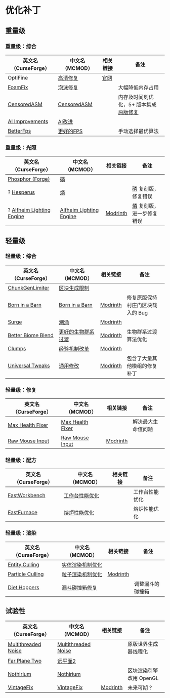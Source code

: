 # 优化补丁

## 重量级

### 重量级：综合

| 英文名（CurseForge）                                                             | 中文名（MCMOD）                                     | 相关链接                          | 备注                                                                           |
| -------------------------------------------------------------------------------- | --------------------------------------------------- | --------------------------------- | ------------------------------------------------------------------------------ |
| OptiFine                                                                         | [高清修复](https://www.mcmod.cn/class/36.html)      | [官网](https://optifine.net/home) |                                                                                |
| [FoamFix](https://www.curseforge.com/minecraft/mc-mods/foamfix-optimization-mod) | [泡沫修复](https://www.mcmod.cn/class/978.html)     |                                   | 大幅降低内存占用                                                               |
| [CensoredASM](https://www.curseforge.com/minecraft/mc-mods/sneedasm)             | [CensoredASM](https://www.mcmod.cn/class/3848.html) |                                   | 内存及时间刻优化，5+ 版本集成 [原版修复](https://www.mcmod.cn/class/1223.html) |
| [AI Improvements](https://www.curseforge.com/minecraft/mc-mods/ai-improvements)  | [AI改进](https://www.mcmod.cn/class/1480.html)      |                                   |                                                                                |
| [BetterFps](https://www.curseforge.com/minecraft/mc-mods/betterfps)              | [更好的FPS](https://www.mcmod.cn/class/1384.html)   |                                   | 手动选择最优算法                                                               |

### 重量级：光照

| 英文名（CurseForge）                                                                              | 中文名（MCMOD）                                                  | 相关链接                                                     | 备注                                                              |
| ------------------------------------------------------------------------------------------------- | ---------------------------------------------------------------- | ------------------------------------------------------------ | ----------------------------------------------------------------- |
| [Phosphor (Forge)](https://www.curseforge.com/minecraft/mc-mods/phosphor-forge)                   | [磷](https://www.mcmod.cn/class/1766.html)                       |                                                              |                                                                   |
| ? [Hesperus](https://www.curseforge.com/minecraft/mc-mods/hesperus)                               | [燐](https://www.mcmod.cn/class/9046.html)                       |                                                              | [磷](https://www.mcmod.cn/class/1766.html) 复刻版，修复错误       |
| ? [Alfheim Lighting Engine](https://www.curseforge.com/minecraft/mc-mods/alfheim-lighting-engine) | [Alfheim Lighting Engine](https://www.mcmod.cn/class/12145.html) | [Modrinth](https://modrinth.com/mod/alfheim-lighting-engine) | [燐](https://www.mcmod.cn/class/9046.html) 复刻版，进一步修复错误 |

## 轻量级

### 轻量级：综合

| 英文名（CurseForge）                                                                  | 中文名（MCMOD）                                            | 相关链接                                                | 备注                             |
| ------------------------------------------------------------------------------------- | ---------------------------------------------------------- | ------------------------------------------------------- | -------------------------------- |
| [ChunkGenLimiter](https://www.curseforge.com/minecraft/mc-mods/chunkgenlimited)       | [区块生成限制](https://www.mcmod.cn/class/4516.html)       |                                                         |                                  |
| [Born in a Barn](https://www.curseforge.com/minecraft/mc-mods/born-in-a-barn)         | [Born in a Barn](https://www.mcmod.cn/class/1746.html)     | [Modrinth](https://modrinth.com/mod/born-in-a-barn)     | 修复原版保持村庄门区块载入的 Bug |
| [Surge](https://www.curseforge.com/minecraft/mc-mods/surge)                           | [潮涌](https://www.mcmod.cn/class/1478.html)               | [Modrinth](https://modrinth.com/mod/surge)              |                                  |
| [Better Biome Blend](https://www.curseforge.com/minecraft/mc-mods/better-biome-blend) | [更好的生物群系过渡](https://www.mcmod.cn/class/6107.html) | [Modrinth](https://modrinth.com/mod/better-biome-blend) | 生物群系过渡算法优化             |
| [Clumps](https://www.curseforge.com/minecraft/mc-mods/clumps)                         | [经验机制改革](https://www.mcmod.cn/class/1499.html)       | [Modrinth](https://modrinth.com/mod/clumps)             |                                  |
| [Universal Tweaks](https://www.curseforge.com/minecraft/mc-mods/universal-tweaks)     | [通用修改](https://www.mcmod.cn/class/9094.html)           | [Modrinth](https://modrinth.com/mod/universal-tweaks)   | 包含了大量其他模组的修复补丁     |

### 轻量级：修复

| 英文名（CurseForge）                                                              | 中文名（MCMOD）                                          | 相关链接                                       | 备注               |
| --------------------------------------------------------------------------------- | -------------------------------------------------------- | ---------------------------------------------- | ------------------ |
| [Max Health Fixer](https://www.curseforge.com/minecraft/mc-mods/max-health-fixer) | [Max Health Fixer](https://www.mcmod.cn/class/9645.html) |                                                | 解决最大生命值问题 |
| [Raw Mouse Input](https://www.curseforge.com/minecraft/mc-mods/raw-input-1-12-2)  | [Raw Mouse Input](https://www.mcmod.cn/class/8667.html)  | [Modrinth](https://modrinth.com/mod/raw-input) |                    |

### 轻量级：配方

| 英文名（CurseForge）                                                        | 中文名（MCMOD）                                        | 相关链接 | 备注           |
| --------------------------------------------------------------------------- | ------------------------------------------------------ | -------- | -------------- |
| [FastWorkbench](https://www.curseforge.com/minecraft/mc-mods/fastworkbench) | [工作台性能优化](https://www.mcmod.cn/class/1486.html) |          | 工作台性能优化 |
| [FastFurnace](https://www.curseforge.com/minecraft/mc-mods/fastfurnace)     | [熔炉性能优化](https://www.mcmod.cn/class/1485.html)   |          | 熔炉性能优化   |

### 轻量级：渲染

| 英文名（CurseForge）                                                              | 中文名（MCMOD）                                          | 相关链接                                              | 备注             |
| --------------------------------------------------------------------------------- | -------------------------------------------------------- | ----------------------------------------------------- | ---------------- |
| [Entity Culling](https://www.curseforge.com/minecraft/mc-mods/entity-culling)     | [实体渲染机制优化](https://www.mcmod.cn/class/3058.html) |                                                       |                  |
| [Particle Culling](https://www.curseforge.com/minecraft/mc-mods/particle-culling) | [粒子渲染机制优化](https://www.mcmod.cn/class/3056.html) | [Modrinth](https://modrinth.com/mod/particle-culling) |                  |
| [Diet Hoppers](https://www.curseforge.com/minecraft/mc-mods/diet-hoppers)         | [漏斗碰撞箱修复](https://www.mcmod.cn/class/1514.html)   |                                                       | 调整漏斗的碰撞箱 |

## 试验性

| 英文名（CurseForge）                                                                    | 中文名（MCMOD）                                             | 相关链接                                        | 备注                    |
| --------------------------------------------------------------------------------------- | ----------------------------------------------------------- | ----------------------------------------------- | ----------------------- |
| [Multithreaded Noise](https://www.curseforge.com/minecraft/mc-mods/multithreaded-noise) | [Multithreaded Noise](https://www.mcmod.cn/class/6186.html) |                                                 | 原版世界生成器线程化    |
| [Far Plane Two](https://www.curseforge.com/minecraft/mc-mods/farplanetwo)               | [远平面2](https://www.mcmod.cn/class/3952.html)             |                                                 |                         |
| [Nothirium](https://www.curseforge.com/minecraft/mc-mods/nothirium)                     | [Nothirium](https://www.mcmod.cn/class/6899.html)           |                                                 | 区块渲染引擎改用 OpenGL |
| [VintageFix](https://www.curseforge.com/minecraft/mc-mods/vintagefix)                   | [VintageFix](https://www.mcmod.cn/class/10728.html)         | [Modrinth](https://modrinth.com/mod/vintagefix) | 未来可期？              |
